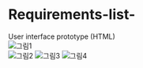 # Requirements-list-
User interface prototype (HTML)<br>
![그림1](https://user-images.githubusercontent.com/83702560/224470376-328dd735-bec2-4d51-b9bb-a4a74d958852.png)<br>
![그림2](https://user-images.githubusercontent.com/83702560/224470413-285d5da9-8927-43a6-90f0-30441c629cfc.png)
![그림3](https://user-images.githubusercontent.com/83702560/224470415-46df21b4-ea37-40e2-b660-09e6cd6445ea.png)
![그림4](https://user-images.githubusercontent.com/83702560/224470416-d1c4b092-e168-4452-8b28-07ce44370da9.png)

